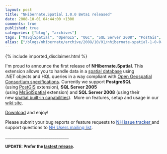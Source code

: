 ```yaml
---
layout: post
title: "NHibernate.Spatial 1.0.0 Beta1 released"
date: 2008-10-01 04:44:00 +1300
comments: true
published: true
categories: ["blog", "archives"]
tags: ["MsSqlSpatial", "OpenGIS", "OGC", "SQL Server 2008", "PostGis", "NTS", "SQL Server", "GIS", "spatial"]
alias: ["/blogs/nhibernate/archive/2008/10/01/nhibernate-spatial-1-0-0-beta1-released.aspx"]
---
```

<!-- more -->
{% include imported_disclaimer.html %}
<p>I'm proud to announce the first release of&nbsp;<strong>NHibernate.Spatial</strong>. This extension allows you to handle data in a <a href="http://en.wikipedia.org/wiki/Spatial_database">spatial database</a>&nbsp;using .NET&nbsp;objects&nbsp;and HQL queries&nbsp;in a way compliant with&nbsp;<a href="http://www.opengeospatial.org/standards/sfs">Open Geospatial Consortium specifications</a>.&nbsp;Currently we support&nbsp;<strong>PostgreSQL</strong> (using&nbsp;<a href="http://www.postgis.org/" class="externalLink">PostGIS</a>&nbsp;extension), <strong>SQL Server 2005</strong> (using&nbsp;<a href="http://codeplex.com/MsSqlSpatial" class="externalLink">MsSqlSpatial</a>&nbsp;extension)&nbsp;and <strong>SQL Server 2008</strong> (using their new&nbsp;<a href="http://www.microsoft.com/sqlserver/2008/en/us/spatial-data.aspx" class="externalLink">spatial built-in capabilities</a>).&nbsp; More on features, setup and usage in our <a href="/wikis/spatial/default.aspx">wiki site</a>.</p>
<p><a href="/media/p/63/download.aspx">Download</a>&nbsp;and enjoy!</p>
<p>Please submit your bug reports or feature requests to&nbsp;<a href="http://jira.nhibernate.org/browse/NHSP"><span style="color: #003399;">NH issue tracker&nbsp;</span></a>and support questions to&nbsp;<a href="http://groups.google.com/group/nhusers" class="externalLink"><span style="color: #3366cc;">NH Users mailing list</span></a>.</p>
<p>________________________________</p>
<p><strong><span style="font-size: small;">UPDATE: Prefer the <a href="/media/p/83.aspx">lastest release</a>.</span></strong></p>
